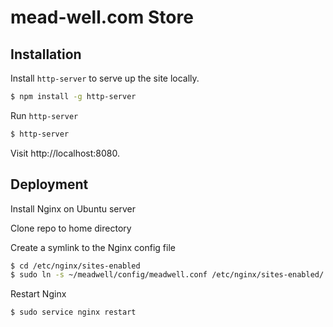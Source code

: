 # mead-well.com Store

## Installation

Install `http-server` to serve up the site locally.

```bash
$ npm install -g http-server
```

Run `http-server`
```bash
$ http-server
```

Visit http://localhost:8080.

## Deployment

Install Nginx on Ubuntu server

Clone repo to home directory

Create a symlink to the Nginx config file
```bash
$ cd /etc/nginx/sites-enabled
$ sudo ln -s ~/meadwell/config/meadwell.conf /etc/nginx/sites-enabled/
```

Restart Nginx
```bash
$ sudo service nginx restart
```

